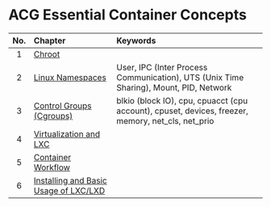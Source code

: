# ACG Essential Container Concepts

|No.|Chapter|Keywords|
|:-:|:------|:-------|
|1|[Chroot](./notes/2_1_chroot.md)||
|2|[Linux Namespaces](./notes/2_2_linux_namespaces.md)|User, IPC (Inter Process Communication), UTS (Unix Time Sharing), Mount, PID, Network|
|3|[Control Groups (Cgroups)](./notes/2_3_cgroups.md)|blkio (block IO), cpu, cpuacct (cpu account), cpuset, devices, freezer, memory, net_cls, net_prio|
|4|[Virtualization and LXC](./notes)||
|5|[Container Workflow](./notes)||
|6|[Installing and Basic Usage of LXC/LXD](./notes)||